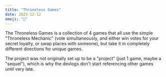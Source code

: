 ```yaml
---
title: "Throneless Games"
date: 2023-12-12
emoji: "👑"
---
```


The Throneless Games is a collection of 4 games that all use the simple "Throneless Mechanic" (vote simultaneously, and either win votes for your secret loyalty, or swap places with someone), but take it in completely different directions for unique games.

The project was not originally set up to be a "project" (just 1 game, maybe a "sequel"), which is why the devlogs don't start referencing other games until very late.